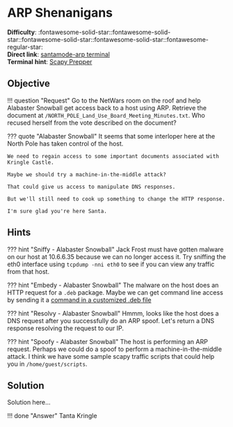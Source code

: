 # ARP Shenanigans

**Difficulty**: :fontawesome-solid-star::fontawesome-solid-star::fontawesome-solid-star::fontawesome-solid-star::fontawesome-regular-star:<br/>
**Direct link**: [santamode-arp terminal](https://docker2020.kringlecon.com/?challenge=santamode-arp&id=475c8240-6269-4adb-88cf-3a6db20664fa)<br/>
**Terminal hint**: [Scapy Prepper](../hints/h9.md)


## Objective

!!! question "Request"
    Go to the NetWars room on the roof and help Alabaster Snowball get access back to a host using ARP. Retrieve the document at `/NORTH_POLE_Land_Use_Board_Meeting_Minutes.txt`. Who recused herself from the vote described on the document?

??? quote "Alabaster Snowball"
    It seems that some interloper here at the North Pole has taken control of the host.

    We need to regain access to some important documents associated with Kringle Castle.

    Maybe we should try a machine-in-the-middle attack?

    That could give us access to manipulate DNS responses.

    But we'll still need to cook up something to change the HTTP response.

    I'm sure glad you're here Santa.


## Hints

??? hint "Sniffy - Alabaster Snowball"
    Jack Frost must have gotten malware on our host at 10.6.6.35 because we can no longer access it. Try sniffing the eth0 interface using `tcpdump -nni eth0` to see if you can view any traffic from that host.

??? hint "Embedy - Alabaster Snowball"
    The malware on the host does an HTTP request for a `.deb` package. Maybe we can get command line access by sending it a [command in a customized .deb file](http://www.wannescolman.be/?p=98)

??? hint "Resolvy - Alabaster Snowball"
    Hmmm, looks like the host does a DNS request after you successfully do an ARP spoof. Let's return a DNS response resolving the request to our IP.

??? hint "Spoofy - Alabaster Snowball"
    The host is performing an ARP request. Perhaps we could do a spoof to perform a machine-in-the-middle attack. I think we have some sample scapy traffic scripts that could help you in `/home/guest/scripts`.


## Solution

Solution here...

!!! done "Answer"
    Tanta Kringle
